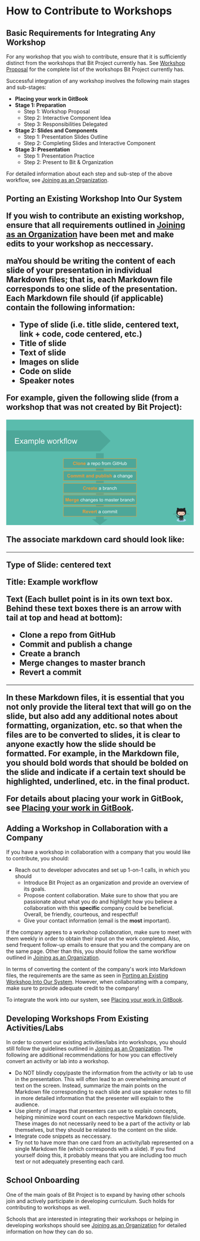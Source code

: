 # How to Contribute to Workshops

## Basic Requirements for Integrating Any Workshop

For any workshop that you wish to contribute, ensure that it is sufficiently distinct from the workshops that Bit Project currently has. See <a href = "https://about.bitproject.org/teams/developer-relations/joining-as-an-organization#step-1-workshop-proposal">Workshop Proposal</a> for the complete list of the workshops Bit Project currently has.

Successful integration of any workshop involves the following main stages and sub-stages:

* **Placing your work in GitBook**
* **Stage 1: Preparation**
  * Step 1: Workshop Proposal
  * Step 2: Interactive Component Idea
  * Step 3: Responsibilities Delegated
* **Stage 2: Slides and Components**
  * Step 1: Presentation Slides Outline
  * Step 2: Completing Slides and Interactive Component
* **Stage 3: Presentation**
  * Step 1: Presentation Practice
  * Step 2: Present to Bit & Organization

For detailed information about each step and sub-step of the above workflow, see <a href = "https://about.bitproject.org/teams/developer-relations/joining-as-an-organization">Joining as an Organization</a>.

<h2 id = "Porting">Porting an Existing Workshop Into Our System

If you wish to contribute an existing workshop, ensure that all requirements outlined in <a href = "https://about.bitproject.org/teams/developer-relations/joining-as-an-organization">Joining as an Organization</a> have been met and make edits to your workshop as neccessary. 

maYou should be writing the content of each slide of your presentation in individual Markdown files; that is, each Markdown file corresponds to one slide of the presentation. Each Markdown file should (if applicable) contain the following information:

* Type of slide (i.e. title slide, centered text, link + code, code centered, etc.) 
* Title of slide
* Text of slide
* Images on slide
* Code on slide
* Speaker notes

For example, given the following slide (from a workshop that was not created by Bit Project):

<img src = "./Images/Slide_Example.png">

The associate markdown card should look like:

<hr>

**Type of Slide**: centered text

Title: Example workflow

Text (Each bullet point is in its own text box. Behind these text boxes there is an arrow with tail at top and head at bottom):

- **Clone** a repo from GitHub
- **Commit and publish** a change
- **Create** a branch
- **Merge** changes to master branch
- **Revert** a commit

<hr>

In these Markdown files, it is essential that you not only provide the literal text that will go on the slide, but also add any additional notes about formatting, organization, etc. so that when the files are to be converted to slides, it is clear to **anyone** exactly how the slide should be formatted. For example, in the Markdown file, you should bold words that should be bolded on the slide and indicate if a certain text should be highlighted, underlined, etc. in the final product.

For details about placing your work in GitBook, see <a href = "https://about.bitproject.org/teams/developer-relations/joining-as-an-organization#placing-your-work-in-gitbook">Placing your work in GitBook</a>.

## Adding a Workshop in Collaboration with a Company

If you have a workshop in collaboration with a company that you would like to contribute, you should: 

* Reach out to developer advocates and set up 1-on-1 calls, in which you should
  * Introduce Bit Project as an organization and provide an overview of its goals.
  * Propose content collaboration. Make sure to show that you are passionate about what you do and highlight how you believe a collaboration with this **specific** company could be beneficial. Overall, be friendly, courteous, and respectful!
  * Give your contact information (email is the **most** important).

If the company agrees to a workshop collaboration, make sure to meet with them weekly in order to obtain their input on the work completed. Also, send frequent follow-up emails to ensure that you and the company are on the same page. Other than this, you should follow the same workflow outlined in <a href = "https://about.bitproject.org/teams/developer-relations/joining-as-an-organization">Joining as an Organization</a>. 

In terms of converting the content of the company's work into Markdown files, the requirements are the same as seen in <a href = "#Porting">Porting an Existing Workshop Into Our System</a>. However, when collaborating with a company, make sure to provide adequate credit to the company!

To integrate the work into our system, see <a href = "https://about.bitproject.org/teams/developer-relations/joining-as-an-organization#placing-your-work-in-gitbook">Placing your work in GitBook</a>. 

## Developing Workshops From Existing Activities/Labs

In order to convert our existing activities/labs into workshops, you should still follow the guidelines outlined in <a href = "https://about.bitproject.org/teams/developer-relations/joining-as-an-organization">Joining as an Organization</a>. The following are additional recommendations for how you can effectively convert an activity or lab into a workshop.

* Do NOT blindly copy/paste the information from the activity or lab to use in the presentation. This will often lead to an overwhelming amount of text on the screen. Instead, summarize the main points on the Markdown file corresponding to each slide and use speaker notes to fill in more detailed information that the presenter will explain to the audience.
* Use plenty of images that presenters can use to explain concepts, helping minimize word count on each respective Markdown file/slide. These images do not necessarily need to be a part of the activity or lab themselves, but they should be related to the content on the slide.
* Integrate code snippets as neccessary.
* Try not to have more than one card from an activity/lab represented on a single Markdown file (which corresponds with a slide). If you find yourself doing this, it probably means that you are including too much text or not adequately presenting each card.

## School Onboarding

One of the main goals of Bit Project is to expand by having other schools join and actively participate in developing curriculum. Such holds for contributing to workshops as well.

Schools that are interested in integrating their workshops or helping in developing workshops should see <a href = "https://about.bitproject.org/teams/developer-relations/joining-as-an-organization">Joining as an Organization</a> for detailed information on how they can do so. 

